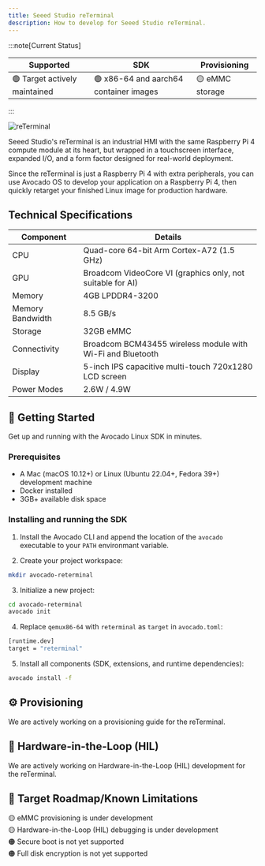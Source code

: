 ```yaml
---
title: Seeed Studio reTerminal
description: How to develop for Seeed Studio reTerminal.
---
```


:::note[Current Status]

| Supported                     | SDK                                    | Provisioning    |
|-------------------------------|----------------------------------------|-----------------|
| 🟢 Target actively maintained | 🟢 x86-64 and aarch64 container images | 🟡 eMMC storage |

:::

<div style={{textAlign: 'center'}}>
  <img src="/img/reterminal.jpg" alt="reTerminal" />
</div>

Seeed Studio's reTerminal is an industrial HMI with the same Raspberry Pi 4 compute module at its heart, but wrapped in a touchscreen interface, expanded I/O, and a form factor designed for real-world deployment.

Since the reTerminal is just a Raspberry Pi 4 with extra peripherals, you can use Avocado OS to develop your application on a Raspberry Pi 4, then quickly retarget your finished Linux image for production hardware.

## Technical Specifications

| Component        | Details                                                    |
|------------------|------------------------------------------------------------|
| CPU              | Quad-core 64-bit Arm Cortex-A72 (1.5 GHz)                  |
| GPU              | Broadcom VideoCore VI (graphics only, not suitable for AI) |
| Memory           | 4GB LPDDR4-3200                                            |
| Memory Bandwidth | 8.5 GB/s                                                   |
| Storage          | 32GB eMMC                                                  |
| Connectivity     | Broadcom BCM43455 wireless module with Wi-Fi and Bluetooth |
| Display          | 5-inch IPS capacitive multi-touch 720x1280 LCD screen      |
| Power Modes      | 2.6W / 4.9W                                                |

## 🚀 Getting Started

Get up and running with the Avocado Linux SDK in minutes.

### Prerequisites

- A Mac (macOS 10.12+) or Linux (Ubuntu 22.04+, Fedora 39+) development machine
- Docker installed
- 3GB+ available disk space

### Installing and running the SDK

1. Install the Avocado CLI and append the location of the `avocado` executable to your `PATH` environmant variable.

2. Create your project workspace:

```bash
mkdir avocado-reterminal
```

3. Initialize a new project:

```bash
cd avocado-reterminal
avocado init
```

4. Replace `qemux86-64` with `reterminal` as `target` in `avocado.toml`:

```bash
[runtime.dev]
target = "reterminal"
```

5. Install all components (SDK, extensions, and runtime dependencies):

```bash
avocado install -f
```

## ⚙️ Provisioning

We are actively working on a provisioning guide for the reTerminal.

## 🧰 Hardware-in-the-Loop (HIL)

We are actively working on Hardware-in-the-Loop (HIL) development for the reTerminal.

## 🧭 Target Roadmap/Known Limitations

🟡 eMMC provisioning is under development\
🟡 Hardware-in-the-Loop (HIL) debugging is under development\
🟠 Secure boot is not yet supported\
🟠 Full disk encryption is not yet supported

